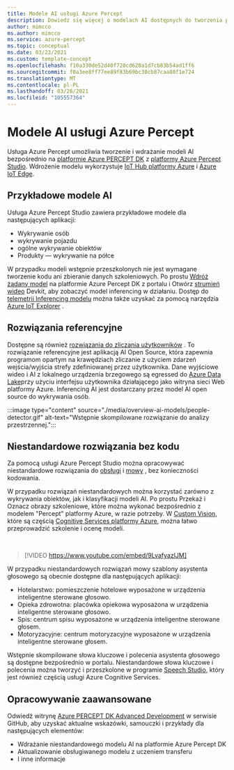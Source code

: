 ```yaml
---
title: Modele AI usługi Azure Percept
description: Dowiedz się więcej o modelach AI dostępnych do tworzenia prototypów i wdrażania
author: mimcco
ms.author: mimcco
ms.service: azure-percept
ms.topic: conceptual
ms.date: 03/23/2021
ms.custom: template-concept
ms.openlocfilehash: f10a330de52d40f728cd628a1d7cb83b54ad1ff6
ms.sourcegitcommit: f0a3ee8ff77ee89f83b69bc30cb87caa80f1e724
ms.translationtype: MT
ms.contentlocale: pl-PL
ms.lasthandoff: 03/26/2021
ms.locfileid: "105557364"
---
```

# <a name="azure-percept-ai-models"></a>Modele AI usługi Azure Percept

Usługa Azure Percept umożliwia tworzenie i wdrażanie modeli AI bezpośrednio na [platformie Azure PERCEPT DK](./overview-azure-percept-dk.md) z [platformy Azure Percept Studio](https://go.microsoft.com/fwlink/?linkid=2135819). Wdrożenie modelu wykorzystuje [IoT Hub platformy Azure](https://azure.microsoft.com/services/iot-hub/) i [Azure IoT Edge](https://azure.microsoft.com/services/iot-edge/#iotedge-overview).

## <a name="sample-ai-models"></a>Przykładowe modele AI

Usługa Azure Percept Studio zawiera przykładowe modele dla następujących aplikacji:

- Wykrywanie osób
- wykrywanie pojazdu
- ogólne wykrywanie obiektów
- Produkty — wykrywanie na półce

W przypadku modeli wstępnie przeszkolonych nie jest wymagane tworzenie kodu ani zbieranie danych szkoleniowych. Po prostu [Wdróż żądany model](./how-to-deploy-model.md) na platformie Azure Percept DK z portalu i Otwórz [strumień wideo](./how-to-view-video-stream.md) Devkit, aby zobaczyć model inferencing w działaniu. Dostęp do [telemetrii Inferencing modelu](./how-to-view-telemetry.md) można także uzyskać za pomocą narzędzia [Azure IoT Explorer](https://github.com/Azure/azure-iot-explorer/releases) .

## <a name="reference-solutions"></a>Rozwiązania referencyjne

Dostępne są również [rozwiązania do zliczania użytkowników](https://github.com/microsoft/Azure-Percept-Reference-Solutions/tree/main/people-detection-app) . To rozwiązanie referencyjne jest aplikacją AI Open Source, która zapewnia programom opartym na krawędziach zliczanie z użyciem zdarzeń wejścia/wyjścia strefy zdefiniowanej przez użytkownika. Dane wyjściowe wideo i AI z lokalnego urządzenia brzegowego są egressed do [Azure Data Lake](https://azure.microsoft.com/solutions/data-lake/)przy użyciu interfejsu użytkownika działającego jako witryna sieci Web platformy Azure. Inferencing AI jest dostarczany przez model AI open source do wykrywania osób.

:::image type="content" source="./media/overview-ai-models/people-detector.gif" alt-text="Wstępnie skompilowane rozwiązanie do analizy przestrzennej.":::

## <a name="custom-no-code-solutions"></a>Niestandardowe rozwiązania bez kodu

Za pomocą usługi Azure Percept Studio można opracowywać niestandardowe rozwiązania do [obsługi](./tutorial-nocode-vision.md) i [mowy](./tutorial-no-code-speech.md) , bez konieczności kodowania.

W przypadku rozwiązań niestandardowych można korzystać zarówno z wykrywania obiektów, jak i klasyfikacji modeli AI. Po prostu Przekaż i Oznacz obrazy szkoleniowe, które można wykonać bezpośrednio z modelem "Percept" platformy Azure, w razie potrzeby. W [Custom Vision](https://www.customvision.ai/), które są częścią [Cognitive Services platformy Azure](https://azure.microsoft.com/services/cognitive-services/#overview), można łatwo przeprowadzić szkolenie i ocenę modeli.

</br>

> [!VIDEO https://www.youtube.com/embed/9LvafyazlJM]

W przypadku niestandardowych rozwiązań mowy szablony asystenta głosowego są obecnie dostępne dla następujących aplikacji:

- Hotelarstwo: pomieszczenie hotelowe wyposażone w urządzenia inteligentne sterowane głosowo.
- Opieka zdrowotna: placówka opiekowa wyposażona w urządzenia inteligentne sterowane głosowo.
- Spis: centrum spisu wyposażone w urządzenia inteligentne sterowane głosem.
- Motoryzacyjne: centrum motoryzacyjne wyposażone w urządzenia inteligentne sterowane głosem.

Wstępnie skompilowane słowa kluczowe i polecenia asystenta głosowego są dostępne bezpośrednio w portalu. Niestandardowe słowa kluczowe i polecenia można tworzyć i przeszkolone w programie [Speech Studio](https://speech.microsoft.com/), który jest również częścią usługi Azure Cognitive Services.

## <a name="advanced-development"></a>Opracowywanie zaawansowane

Odwiedź witrynę [Azure PERCEPT DK Advanced Development](https://github.com/microsoft/azure-percept-advanced-development) w serwisie GitHub, aby uzyskać aktualne wskazówki, samouczki i przykłady dla następujących elementów:

- Wdrażanie niestandardowego modelu AI na platformie Azure Percept DK
- Aktualizowanie obsługiwanego modelu z uczeniem transferu
- I inne informacje
